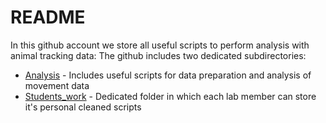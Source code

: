 # README 
In this github account we store all useful scripts to perform analysis with animal tracking data: 
The github includes two dedicated subdirectories: 
* [Analysis](Analysis) - Includes useful scripts for data preparation and analysis of movement data 
* [Students_work](Students_work) - Dedicated folder in which each lab member can store it's personal cleaned scripts
